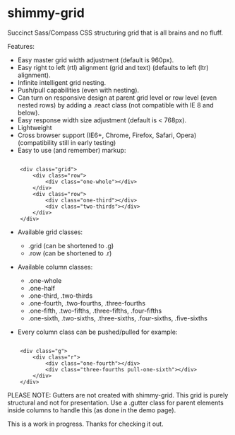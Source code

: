 shimmy-grid
===========

Succinct Sass/Compass CSS structuring grid that is all brains and no fluff.

Features:

* Easy master grid width adjustment (default is 960px).
* Easy right to left (rtl) alignment (grid and text) (defaults to left (ltr) alignment).
* Infinite intelligent grid nesting.
* Push/pull capabilities (even with nesting).
* Can turn on responsive design at parent grid level or row level (even nested rows) by adding a .react class (not compatible with IE 8 and below).
* Easy response width size adjustment (default is < 768px).
* Lightweight
* Cross browser support (IE6+, Chrome, Firefox, Safari, Opera) (compatibility still in early testing)
* Easy to use (and remember) markup:

<pre><code>
	&lt;div class="grid"&gt;
		&lt;div class="row"&gt;
			&lt;div class="one-whole"&gt;&lt;/div&gt;
		&lt;/div&gt;
		&lt;div class="row"&gt;
			&lt;div class="one-third"&gt;&lt;/div&gt;
			&lt;div class="two-thirds"&gt;&lt;/div&gt;
		&lt;/div&gt;
	&lt;/div&gt;
</code></pre>

* Available grid classes:
	- .grid (can be shortened to .g)
	- .row (can be shortened to .r)

* Available column classes:
	- .one-whole
	- .one-half
	- .one-third, .two-thirds
	- .one-fourth, .two-fourths, .three-fourths
	- .one-fifth, .two-fifths, .three-fifths, .four-fifths
	- .one-sixth, .two-sixths, .three-sixths, .four-sixths, .five-sixths

* Every column class can be pushed/pulled for example:

<pre><code>
	&lt;div class="g"&gt;
		&lt;div class="r"&gt;
			&lt;div class="one-fourth"&gt;&lt;/div&gt;
			&lt;div class="three-fourths pull-one-sixth"&gt;&lt;/div&gt;
		&lt;/div&gt;
	&lt;/div&gt;
</code></pre>

PLEASE NOTE: Gutters are not created with shimmy-grid. This grid is purely structural and not for presentation. Use a .gutter class for parent elements inside columns to handle this (as done in the demo page).

This is a work in progress. Thanks for checking it out.